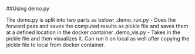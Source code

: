 ##Using demo.py

The demo.py is split into two parts as below:
.demo_run.py - Does the forward pass and saves the computed results as pickle file and saves them at a defined location in the docker container
.demo_vis.py - Takes in the pickle file and then visualizes it. Can run it on local as well after copying the pickle file to local from docker container.
